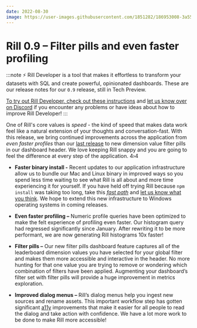 ```yaml
---
date: 2022-08-30
image: https://user-images.githubusercontent.com/1851282/186953008-3a551c48-83ef-436e-bf1e-d2a1a805ec7d.jpg
---
```


# Rill 0.9 – Filter pills and even faster profiling

:::note
⚡ Rill Developer is a tool that makes it effortless to transform your datasets with SQL and create powerful, opinionated dashboards. These are our release notes for our `0.9` release, still in Tech Preview.

[To try out Rill Developer, check out these instructions](/home/install) and [let us know over on Discord](https://discord.gg/TatjVY32) if you encounter any problems or have ideas about how to improve Rill Developer!
:::

One of Rill's core values is *speed* - the kind of speed that makes data work feel like a natural extension of your thoughts and conversation-fast. With this release, we bring continued improvements across the application from *even faster profiles* than our [last release](https://docs.rilldata.com/notes/0.8) to new dimension value filter pills in our dashboard header. We love keeping Rill snappy and you are going to feel the difference at every step of the application.
4›4
- **Faster binary install -** Recent updates to our application infrastructure allow us to bundle our Mac and Linux binary in improved ways so you spend less time waiting to see what Rill is all about and more time experiencing it for yourself.  If you have held off trying Rill because `npm install` was taking too long, take this *[fast path](../../home/get-started)* and [let us know what you think](https://discord.gg/TatjVY32). We hope to extend this new infrastructure to Windows operating systems in coming releases.

- **Even faster profiling –** Numeric profile queries have been optimized to make the felt experience of profiling even faster. Our histogram query had regressed significantly since January. After rewriting it to be more performant, we are now generating Rill histograms 10x faster!

- **Filter pills –** Our new filter pills dashboard feature captures all of the leaderboard dimension values you have selected for your global filter and makes them more accessible and interactive in the header. No more hunting for that one value you are trying to remove or wondering which combination of filters have been applied. Augmenting your dashboard’s filter set with filter pills will provide a huge improvement in metrics exploration.

- **Improved dialog menus –** Rill’s dialog menus help you ingest new sources and rename assets. This important workflow step has gotten significant [a11y](https://developer.mozilla.org/en-US/docs/Web/Accessibility) improvements that make it easier for all people to read the dialog and take action with confidence. We have a lot more work to be done to make Rill more accessible!